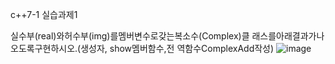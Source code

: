 c++7-1 실습과제1

실수부(real)와허수부(img)를멤버변수로갖는복소수(Complex)클
래스를아래결과가나오도록구현하시오.(생성자, show멤버함수,전
역함수ComplexAdd작성)
![image](https://github.com/user-attachments/assets/5362f72a-1e02-49c8-a301-93dfb8ef6603)
